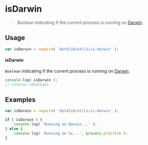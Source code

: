 isDarwin
===

> Boolean indicating if the current process is running on [Darwin][darwin].


<section class="usage">

## Usage

``` javascript
var isDarwin = require( '@stdlib/utils/is-darwin' );
```

#### isDarwin

`Boolean` indicating if the current process is running on [Darwin][darwin].

``` javascript
console.log( isDarwin );
// returns <boolean>
```

<!-- </usage> -->


<section class="examples">

## Examples

``` javascript
var isDarwin = require( '@stdlib/utils/is-darwin' );

if ( isDarwin ) {
    console.log( 'Running on Darwin...' );
} else {
    console.log( 'Running on %s...', process.platform );
}
```

<!-- </examples> -->


<section class="links">

[darwin]: https://en.wikipedia.org/wiki/Darwin_(operating_system)

<!-- </links> -->
